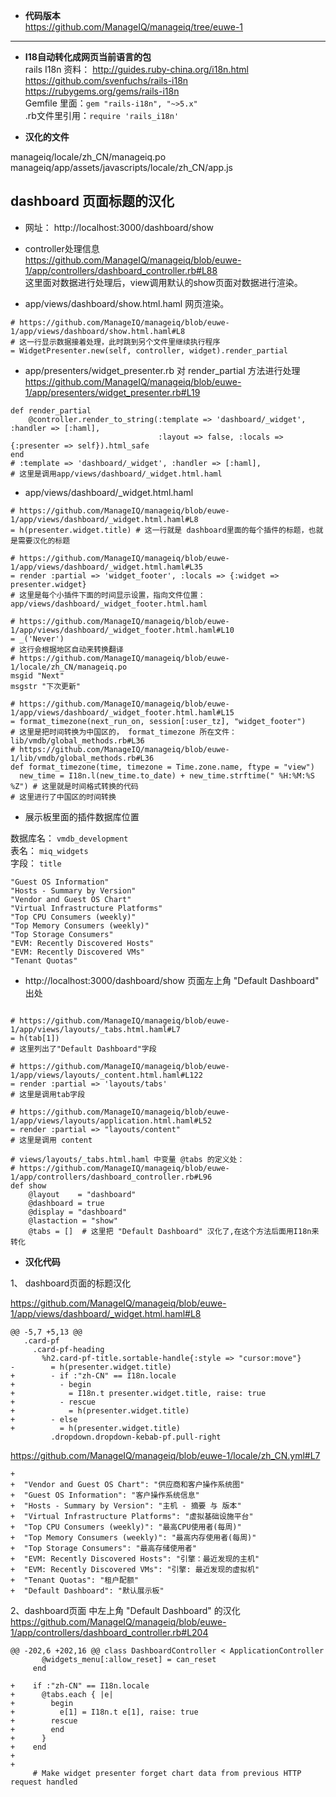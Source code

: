 * **代码版本**   
https://github.com/ManageIQ/manageiq/tree/euwe-1       
-----    

* **I18自动转化成网页当前语言的包**         
rails I18n 资料： http://guides.ruby-china.org/i18n.html     
https://github.com/svenfuchs/rails-i18n             
https://rubygems.org/gems/rails-i18n       
Gemfile 里面：`gem "rails-i18n", "~>5.x"`    
.rb文件里引用：`require 'rails_i18n'`          

* **汉化的文件**     

manageiq/locale/zh_CN/manageiq.po       
manageiq/app/assets/javascripts/locale/zh_CN/app.js      


## dashboard 页面标题的汉化      

* 网址： 
http://localhost:3000/dashboard/show     

*  controller处理信息     
https://github.com/ManageIQ/manageiq/blob/euwe-1/app/controllers/dashboard_controller.rb#L88      
这里面对数据进行处理后，view调用默认的show页面对数据进行渲染。      

*  app/views/dashboard/show.html.haml 网页渲染。     

```
# https://github.com/ManageIQ/manageiq/blob/euwe-1/app/views/dashboard/show.html.haml#L8 
# 这一行显示数据接着处理，此时跳到另个文件里继续执行程序
= WidgetPresenter.new(self, controller, widget).render_partial   
```    

*  app/presenters/widget_presenter.rb 对 render_partial 方法进行处理    
https://github.com/ManageIQ/manageiq/blob/euwe-1/app/presenters/widget_presenter.rb#L19      

```
def render_partial
    @controller.render_to_string(:template => 'dashboard/_widget', :handler => [:haml], 
                                 :layout => false, :locals => {:presenter => self}).html_safe
end
# :template => 'dashboard/_widget', :handler => [:haml], 
# 这里是调用app/views/dashboard/_widget.html.haml 
```        

*  app/views/dashboard/_widget.html.haml       

```
# https://github.com/ManageIQ/manageiq/blob/euwe-1/app/views/dashboard/_widget.html.haml#L8   
= h(presenter.widget.title) # 这一行就是 dashboard里面的每个插件的标题，也就是需要汉化的标题    

# https://github.com/ManageIQ/manageiq/blob/euwe-1/app/views/dashboard/_widget.html.haml#L35 
= render :partial => 'widget_footer', :locals => {:widget => presenter.widget}
# 这里是每个小插件下面的时间显示设置，指向文件位置： app/views/dashboard/_widget_footer.html.haml   

# https://github.com/ManageIQ/manageiq/blob/euwe-1/app/views/dashboard/_widget_footer.html.haml#L10
= _('Never')
# 这行会根据地区自动来转换翻译
# https://github.com/ManageIQ/manageiq/blob/euwe-1/locale/zh_CN/manageiq.po
msgid "Next"
msgstr "下次更新"

# https://github.com/ManageIQ/manageiq/blob/euwe-1/app/views/dashboard/_widget_footer.html.haml#L15
= format_timezone(next_run_on, session[:user_tz], "widget_footer")
# 这里是把时间转换为中国区的， format_timezone 所在文件：lib/vmdb/global_methods.rb#L36
# https://github.com/ManageIQ/manageiq/blob/euwe-1/lib/vmdb/global_methods.rb#L36
def format_timezone(time, timezone = Time.zone.name, ftype = "view")
  new_time = I18n.l(new_time.to_date) + new_time.strftime(" %H:%M:%S %Z") # 这里就是时间格式转换的代码
# 这里进行了中国区的时间转换

```    

* 展示板里面的插件数据库位置     

数据库名： `vmdb_development`       
表名： `miq_widgets`      
字段： `title`    
```
"Guest OS Information"
"Hosts - Summary by Version"
"Vendor and Guest OS Chart"
"Virtual Infrastructure Platforms"
"Top CPU Consumers (weekly)"
"Top Memory Consumers (weekly)"
"Top Storage Consumers"
"EVM: Recently Discovered Hosts"
"EVM: Recently Discovered VMs"
"Tenant Quotas"
```     

* http://localhost:3000/dashboard/show   页面左上角 "Default Dashboard" 出处   

```

# https://github.com/ManageIQ/manageiq/blob/euwe-1/app/views/layouts/_tabs.html.haml#L7  
= h(tab[1])
# 这里列出了"Default Dashboard"字段   

# https://github.com/ManageIQ/manageiq/blob/euwe-1/app/views/layouts/_content.html.haml#L122
= render :partial => 'layouts/tabs'
# 这里是调用tab字段

# https://github.com/ManageIQ/manageiq/blob/euwe-1/app/views/layouts/application.html.haml#L52 
= render :partial => "layouts/content"
# 这里是调用 content

# views/layouts/_tabs.html.haml 中变量 @tabs 的定义处：
# https://github.com/ManageIQ/manageiq/blob/euwe-1/app/controllers/dashboard_controller.rb#L96
def show
    @layout    = "dashboard"
    @dashboard = true
    @display = "dashboard"
    @lastaction = "show"
    @tabs = []  # 这里把 "Default Dashboard" 汉化了,在这个方法后面用I18n来转化

```      

* **汉化代码**

1、 dashboard页面的标题汉化     

https://github.com/ManageIQ/manageiq/blob/euwe-1/app/views/dashboard/_widget.html.haml#L8       
```
@@ -5,7 +5,13 @@
   .card-pf
     .card-pf-heading
       %h2.card-pf-title.sortable-handle{:style => "cursor:move"}
-        = h(presenter.widget.title)
+        - if :"zh-CN" == I18n.locale
+          - begin
+            = I18n.t presenter.widget.title, raise: true
+          - rescue
+            = h(presenter.widget.title)
+        - else
+          = h(presenter.widget.title)
         .dropdown.dropdown-kebab-pf.pull-right
```      
https://github.com/ManageIQ/manageiq/blob/euwe-1/locale/zh_CN.yml#L7       
```
+
+  "Vendor and Guest OS Chart": "供应商和客户操作系统图"
+  "Guest OS Information": "客户操作系统信息"
+  "Hosts - Summary by Version": "主机 - 摘要 与 版本"
+  "Virtual Infrastructure Platforms": "虚拟基础设施平台"
+  "Top CPU Consumers (weekly)": "最高CPU使用者(每周)"
+  "Top Memory Consumers (weekly)": "最高内存使用者(每周)"
+  "Top Storage Consumers": "最高存储使用者"
+  "EVM: Recently Discovered Hosts": "引擎：最近发现的主机"
+  "EVM: Recently Discovered VMs": "引擎: 最近发现的虚拟机"
+  "Tenant Quotas": "租户配额"
+  "Default Dashboard": "默认展示板"
```      
2、dashboard页面 中左上角 "Default Dashboard" 的汉化     
https://github.com/ManageIQ/manageiq/blob/euwe-1/app/controllers/dashboard_controller.rb#L204     
```
@@ -202,6 +202,16 @@ class DashboardController < ApplicationController
       @widgets_menu[:allow_reset] = can_reset
     end
 
+    if :"zh-CN" == I18n.locale
+      @tabs.each { |e|
+        begin
+          e[1] = I18n.t e[1], raise: true
+        rescue
+        end
+      }
+    end
+
+
     # Make widget presenter forget chart data from previous HTTP request handled
```